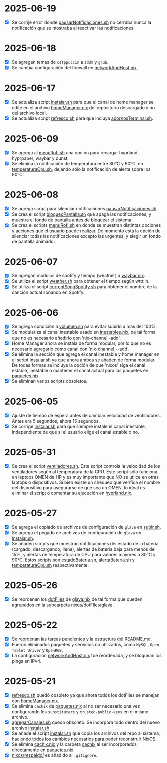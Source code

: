 # 2025-06-19
- [x] Se corrije error donde [pausarNotificaciones.sh](scripts/pausarNotificaciones.sh) no cerraba nunca la notificación que se mostraba al reactivar las notificaciones.

# 2025-06-18
- [x] Se agregan temas de `catppuccin` a `sddm` y `grub`.
- [x] Se cambia configuración del firewall en [networkAndHost.nix](nixos/networkAndHost.nix).

# 2025-06-17
- [x] Se actualiza script [instalar.sh](scripts/instalar.sh) para que el canal de home manager se edite en el archivo [homeManager.nix](nixos/homeManager.nix) del repositorio descargado y no del archivo local.
- [x] Se actualiza script [refresco.sh](scripts/refresco.sh) para que incluya [adornosTerminal.sh](scripts/adornosTerminal.sh).

# 2025-06-09
- [x] Se agrega al [menuRofi.sh](scripts/menuRofi.sh) una opción para recargar hyprland, hyprpaper, waybar y dunst.
- [x] Se elimina la notificación de temperatura entre 80°C y 90°C, en [temperaturaCpu.sh](scripts/temperaturaCpu.sh), dejando sólo la notificación de alerta sobre los 90°C.

# 2025-06-08
- [x] Se agrega script para silenciar notificaciones [pausarNotificaciones.sh](scripts/pausarNotificaciones.sh).
- [x] Se crea el script [bloqueoPantalla.sh](scripts/bloqueoPantalla.sh) que apaga las notificaciones, y muestra el fondo de pantalla antes de bloquear el sistema.
- [x] Se crea el scripts [menuRofi.sh](scripts/menuRofi.sh) en donde se muestran distintas opciones y acciones que el usuario puede realizar. De momento está la opción de silenciar todas las notificaciones excepto las urgentes, y elegir un fondo de pantalla animado.

# 2025-06-07
- [x] Se agregan módulos de spotify y tiempo (weather) a [waybar.nix](nixos/dotFiles/waybar.nix).
- [x] Se utiliza el script [weather.sh](scripts/weather.sh) para obtener el tiempo según wttr.in.
- [x] Se utiliza el script [currentSongSpotify.sh](scripts/currentSongSpotify.sh) para obtener el nombre de la canción actual sonando en Spotify.

# 2025-06-06
- [x] Se agrega condición a [volumen.sh](scripts/volumen.sh) para evitar subirlo a más del 100%.
- [x] Se modulariza el canal inestable usado en [inestables.nix](nixos/inestables.nix), de tal forma que no es necesario añadirlo con 'nix-channel -add'.
- [x] Home Manager ahora se instala de forma modular, por lo que no es necesario agregarlo como canal con 'nix-channel --add'.
- [x] Se elimina la sección que agrega el canal inestable y home manager en el script [instalar.sh](scripts/instalar.sh) ya que ahora ambos se añaden de forma modular. De todas formas se incluye la opción de que 'nixos' siga el canal estable, inestable o mantener el canal actual para los paquetes en [paquetes.nix](nixos/paquetes.nix).
- [x] Se eliminan varios scripts obsoletos.

# 2025-06-05
- [x] Ajuste de tiempo de espera antes de cambiar velocidad de ventiladores. Antes era 5 segundos, ahora 15 segundos.
- [x] Se corrige [instalar.sh](scripts/instalar.sh) para que siempre instale el canal inestable, independiente de que si el usuario elige el canal estable o no.

# 2025-05-31
- [x] Se crea el script [ventiladores.sh](scripts/ventiladores.sh). Este script controla la velocidad de los ventiladores según al temperatura de la CPU. Este script sólo funciona en laptops OMEN de HP y es muy importante que NO se utlice en otras laptops o dispositivos. Si bien existe un chequeo que verifica el nombre del dispositivo para asegurarse de que sea un OMEN, lo ideal es eliminar el script o comentar su ejecución en [hyprland.nix](nixos/dotFiles/hyprland.nix).

# 2025-05-27
- [x] Se agrega el copiado de archivos de configuración de `glava` en [subir.sh](subir.sh).
- [x] Se agrega el pegado de archivos de configuración de `glava` en [instalar.sh](scripts/instalar.sh).
- [x] Se añaden scripts que muestran notificaciones del estado de la batería (cargado, descargando, llena), alertas de batería baja para menos del 15%, y alertas de temperatura de CPU para valores mayores a 80°C y 90°C. Estos scripts son [estadoBateria.sh](scripts/estadoBateria.sh), [alertaBateria.sh](scripts/alertaBateria.sh) y [temperaturaCpu.sh](scripts/temperaturaCpu.sh) respectivamente.

# 2025-05-26
- [x] Se reordenan los [dotFiles](nixos/dotFiles) de [glava.nix](nixos/dotFiles/glava/glava.nix) de tal forma que queden agrupados en la subcarpeta [nixos/dotFiles/glava](nixos/dotFiles/glava/).

# 2025-05-22
- [x] Se reordenan las tareas pendientes y la estructura del [README.md](README.md).
- [x] Fueron eliminados paquetes y servicios no utilizados, como `MySQL`, `Open Tablet Driver` y `OpenRGB`.
- [x] La configuración [networkAndHost.nix](nixos/networkAndHost.nix) fue reordenada, y se bloquean los pings en IPv4.

# 2025-05-21
- [x] [refresco.sh](scripts/refresco.sh) quedó obsoleto ya que ahora todos los dotFiles se manejan con [homeManager.nix](nixos/homeManager.nix).
- [x] Se elimina `cachix` de [paquetes.nix](nixos/paquetes.nix) al no ser necesario una vez configurando los `substituters` y `trusted-public-keys` en el mismo archivo.
- [x] [agregarCanales.sh](scripts/agregarCanales.sh) quedó obsoleto. Se incorpora todo dentro del nuevo archivo [instalar.sh](scripts/instalar.sh)
- [x] Se añade el script [instalar.sh](scripts/instalar.sh) que copia los archivos del repo al sistema, haciendo todos los cambios necesarios para poder reconstruir NixOS.
- [x] Se elimina [cachix.nix](nixos/cachix.nix) y la carpeta [cachix](nixos/cachix/) al ser incorporados directamente en [paquetes.nix](nixos/paquetes.nix).
- [x] [nixos/respaldo/](nixos/respaldo/) es añadido al `.gitignore`.
